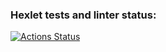 ### Hexlet tests and linter status:
[![Actions Status](https://github.com/Puhovon/frontend-project-12/actions/workflows/hexlet-check.yml/badge.svg)](https://github.com/Puhovon/frontend-project-12/actions)